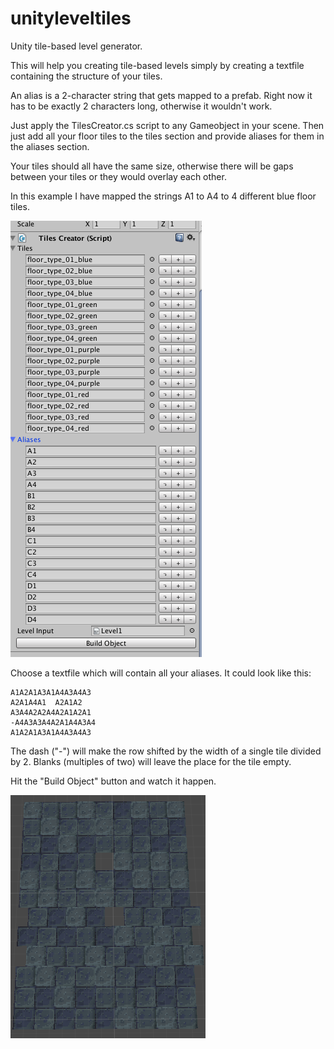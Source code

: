 # unityleveltiles
Unity tile-based level generator.

This will help you creating tile-based levels simply by creating a textfile containing the structure of your tiles.

An alias is a 2-character string that gets mapped to a prefab. Right now it has to be exactly 2 characters long, otherwise it wouldn't work.

Just apply the TilesCreator.cs script to any Gameobject in your scene.
Then just add all your floor tiles to the tiles section and provide aliases for them in the aliases section.

Your tiles should all have the same size, otherwise there will be gaps between your tiles or they would overlay each other.

In this example I have mapped the strings A1 to A4 to 4 different blue floor tiles.

![Alt text](Screenshots/Screenshot1.png?raw=true)

Choose a textfile which will contain all your aliases. It could look like this:

```
A1A2A1A3A1A4A3A4A3
A2A1A4A1  A2A1A2
A3A4A2A2A4A2A1A2A1
-A4A3A3A4A2A1A4A3A4
A1A2A1A3A1A4A3A4A3
```

The dash ("-") will make the row shifted by the width of a single tile divided by 2.
Blanks (multiples of two) will leave the place for the tile empty.

Hit the "Build Object" button and watch it happen.

![Alt text](Screenshots/Screenshot2.png?raw=true)





 
